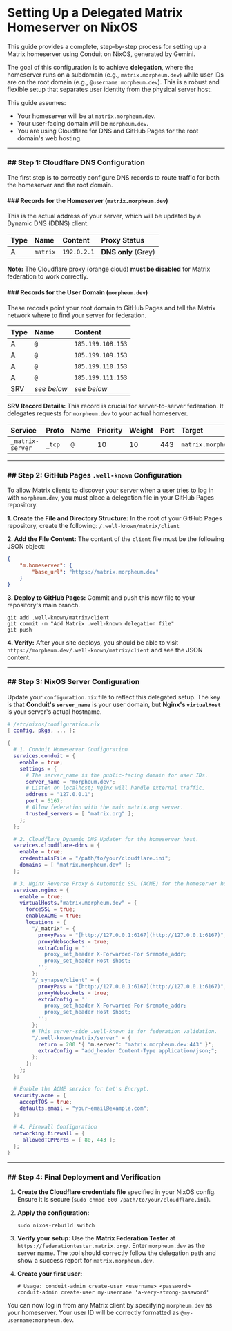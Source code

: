 # Setting Up a Delegated Matrix Homeserver on NixOS

This guide provides a complete, step-by-step process for setting up a Matrix homeserver using Conduit on NixOS, generated by Gemini.

The goal of this configuration is to achieve **delegation**, where the homeserver runs on a subdomain (e.g., `matrix.morpheum.dev`) while user IDs are on the root domain (e.g., `@username:morpheum.dev`). This is a robust and flexible setup that separates user identity from the physical server host.

This guide assumes:
* Your homeserver will be at `matrix.morpheum.dev`.
* Your user-facing domain will be `morpheum.dev`.
* You are using Cloudflare for DNS and GitHub Pages for the root domain's web hosting.

---

### ## Step 1: Cloudflare DNS Configuration

The first step is to correctly configure DNS records to route traffic for both the homeserver and the root domain.

#### ### Records for the Homeserver (`matrix.morpheum.dev`)

This is the actual address of your server, which will be updated by a Dynamic DNS (DDNS) client.

| Type | Name     | Content     | Proxy Status      |
| :--- | :------- | :---------- | :---------------- |
| A    | `matrix` | `192.0.2.1` | **DNS only** (Grey) |

**Note:** The Cloudflare proxy (orange cloud) **must be disabled** for Matrix federation to work correctly.

#### ### Records for the User Domain (`morpheum.dev`)

These records point your root domain to GitHub Pages and tell the Matrix network where to find your server for federation.

| Type  | Name        | Content                    |
| :---- | :---------- | :------------------------- |
| A     | `@`         | `185.199.108.153`          |
| A     | `@`         | `185.199.109.153`          |
| A     | `@`         | `185.199.110.153`          |
| A     | `@`         | `185.199.111.153`          |
| SRV   | _see below_ | _see below_                |

**SRV Record Details:**
This record is crucial for server-to-server federation. It delegates requests for `morpheum.dev` to your actual homeserver.

| Service          | Proto | Name  | Priority | Weight | Port | Target                  |
| :--------------- | :---- | :---- | :------- | :----- | :--- | :---------------------- |
| `_matrix-server` | `_tcp`  | `@`   | 10       | 10     | 443  | `matrix.morpheum.dev` |

---

### ## Step 2: GitHub Pages `.well-known` Configuration

To allow Matrix clients to discover your server when a user tries to log in with `morpheum.dev`, you must place a delegation file in your GitHub Pages repository.

**1. Create the File and Directory Structure:**
In the root of your GitHub Pages repository, create the following:
`/.well-known/matrix/client`

**2. Add the File Content:**
The content of the `client` file must be the following JSON object:

```json
{
    "m.homeserver": {
        "base_url": "https://matrix.morpheum.dev"
    }
}
```

**3. Deploy to GitHub Pages:**
Commit and push this new file to your repository's main branch.

```shell
git add .well-known/matrix/client
git commit -m "Add Matrix .well-known delegation file"
git push
```

**4. Verify:**
After your site deploys, you should be able to visit `https://morpheum.dev/.well-known/matrix/client` and see the JSON content.

---

### ## Step 3: NixOS Server Configuration

Update your `configuration.nix` file to reflect this delegated setup. The key is that **Conduit's `server_name`** is your user domain, but **Nginx's `virtualHost`** is your server's actual hostname.

```nix
# /etc/nixos/configuration.nix
{ config, pkgs, ... }:

{
  # 1. Conduit Homeserver Configuration
  services.conduit = {
    enable = true;
    settings = {
      # The server_name is the public-facing domain for user IDs.
      server_name = "morpheum.dev";
      # Listen on localhost; Nginx will handle external traffic.
      address = "127.0.0.1";
      port = 6167;
      # Allow federation with the main matrix.org server.
      trusted_servers = [ "matrix.org" ];
    };
  };

  # 2. Cloudflare Dynamic DNS Updater for the homeserver host.
  services.cloudflare-ddns = {
    enable = true;
    credentialsFile = "/path/to/your/cloudflare.ini";
    domains = [ "matrix.morpheum.dev" ];
  };

  # 3. Nginx Reverse Proxy & Automatic SSL (ACME) for the homeserver host.
  services.nginx = {
    enable = true;
    virtualHosts."matrix.morpheum.dev" = {
      forceSSL = true;
      enableACME = true;
      locations = {
        "/_matrix" = {
          proxyPass = "[http://127.0.0.1:6167](http://127.0.0.1:6167)";
          proxyWebsockets = true;
          extraConfig = ''
            proxy_set_header X-Forwarded-For $remote_addr;
            proxy_set_header Host $host;
          '';
        };
        "/_synapse/client" = {
          proxyPass = "[http://127.0.0.1:6167](http://127.0.0.1:6167)";
          proxyWebsockets = true;
          extraConfig = ''
            proxy_set_header X-Forwarded-For $remote_addr;
            proxy_set_header Host $host;
          '';
        };
        # This server-side .well-known is for federation validation.
        "/.well-known/matrix/server" = {
          return = 200 '{ "m.server": "matrix.morpheum.dev:443" }';
          extraConfig = "add_header Content-Type application/json;";
        };
      };
    };
  };

  # Enable the ACME service for Let's Encrypt.
  security.acme = {
    acceptTOS = true;
    defaults.email = "your-email@example.com";
  };

  # 4. Firewall Configuration
  networking.firewall = {
     allowedTCPPorts = [ 80, 443 ];
  };
}
```

---

### ## Step 4: Final Deployment and Verification

1.  **Create the Cloudflare credentials file** specified in your NixOS config. Ensure it is secure (`sudo chmod 600 /path/to/your/cloudflare.ini`).

2.  **Apply the configuration:**
    ```shell
    sudo nixos-rebuild switch
    ```

3.  **Verify your setup:** Use the **Matrix Federation Tester** at `https://federationtester.matrix.org/`. Enter `morpheum.dev` as the server name. The tool should correctly follow the delegation path and show a success report for `matrix.morpheum.dev`.

4.  **Create your first user:**
    ```shell
    # Usage: conduit-admin create-user <username> <password>
    conduit-admin create-user my-username 'a-very-strong-password'
    ```

You can now log in from any Matrix client by specifying `morpheum.dev` as your homeserver. Your user ID will be correctly formatted as `@my-username:morpheum.dev`.
